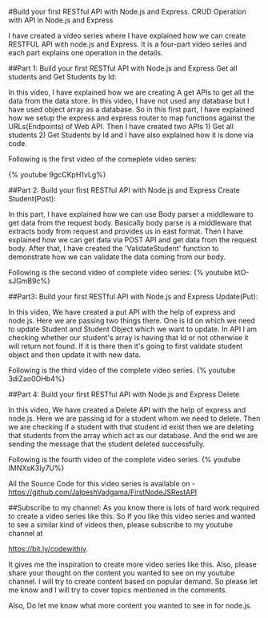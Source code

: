 #Build your first RESTful API with Node.js and Express. CRUD Operation with API in Node.js and Express


I have created a video series where I have explained how we can create RESTFUL API with node.js and Express. It is a four-part video series and each part explains one operation in the details. 

##Part 1: Build your first RESTful API with Node.js and Express  Get all students and Get Students by Id:

In this video, I have explained how we are creating A get APIs to get all the data from the data store. In this video, I have not used any database but I have used object array as a database. So in this first part, I have explained how we setup the express and express router to map functions against the URLs(Endpoints) of Web API. Then I have created two APIs 1) Get all students 2) Get Students by Id and I have also explained how it is done via code.

Following is the first video of the comeplete video series:

{% youtube 9gcCKpH1vLg%}

##Part 2: Build your first RESTful API with Node.js and Express Create Student(Post):

In this part, I have explained how we can use Body parser a middleware to get data from the request body. Basically body parse is a middleware that extracts body from request and provides us in east format. Then I have explained how we can get data via POST API and get data from the request body. After that, I have created the 'ValidateStudent' function to demonstrate how we can validate the data coming from our body. 

Following is the second video of complete video series:
{% youtube ktO-sJGmB9c%}

##Part3: Build your first RESTful API with Node.js and Express  Update(Put):

In this video, We have created a put API with the help of express and node.js. Here we are passing two things there. One is Id on which we need to update Student and Student Object which we want to update. In API I am checking whether our student's array is having that Id or not
otherwise it will return not found. If it is there then it's going to first validate student object and then update it with new data. 

Following is the third video of the complete video series.
{% youtube 3diZao0OHb4%}

##Part 4: Build your first RESTful API with Node.js and Express Delete

In this video, We have created a Delete API with the help of express and node.js. Here we are passing id for a student whom we need to delete. Then we are checking if a student with that student id exist then we are deleting that students from the array which act as our database. And the end we are sending the message that the student deleted successfully.

Following is the fourth video of the complete video series.
{% youtube IMNXsK3Iy7U%}


All the Source Code for this video series is available on - https://github.com/JalpeshVadgama/FirstNodeJSRestAPI

##Subscribe to my channel:
As you know there is lots of hard work required to create a video series like this. So If you like this video series and wanted to see a similar kind of videos then, please subscribe to my youtube channel at 

https://bit.ly/codewithjv. 

It gives me the inspiration to create more video series like this. Also, please share your thought on the content you wanted to see on my youtube channel. I will try to create content based on popular demand. So please let me know and I will try to cover topics mentioned in the comments.



Also, Do let me know what more content you wanted to see in for node.js.
